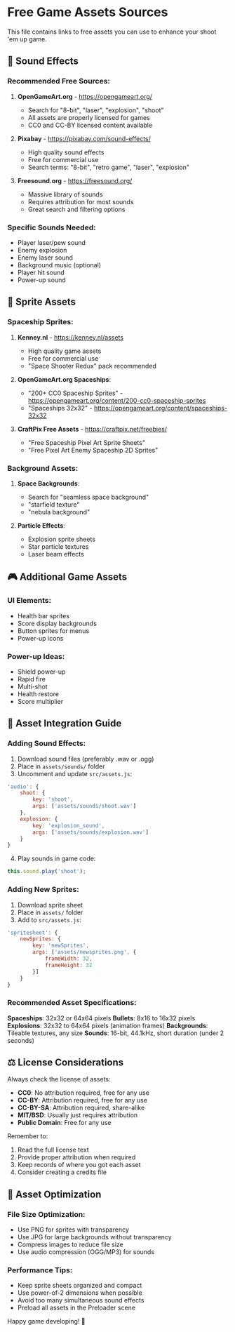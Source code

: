 # Free Game Assets Sources

This file contains links to free assets you can use to enhance your shoot 'em up game.

## 🎵 Sound Effects

### Recommended Free Sources:
1. **OpenGameArt.org** - https://opengameart.org/
   - Search for "8-bit", "laser", "explosion", "shoot"
   - All assets are properly licensed for games
   - CC0 and CC-BY licensed content available

2. **Pixabay** - https://pixabay.com/sound-effects/
   - High quality sound effects
   - Free for commercial use
   - Search terms: "8-bit", "retro game", "laser", "explosion"

3. **Freesound.org** - https://freesound.org/
   - Massive library of sounds
   - Requires attribution for most sounds
   - Great search and filtering options

### Specific Sounds Needed:
- Player laser/pew sound
- Enemy explosion
- Enemy laser sound
- Background music (optional)
- Player hit sound
- Power-up sound

## 🎨 Sprite Assets

### Spaceship Sprites:
1. **Kenney.nl** - https://kenney.nl/assets
   - High quality game assets
   - Free for commercial use
   - "Space Shooter Redux" pack recommended

2. **OpenGameArt.org Spaceships**:
   - "200+ CC0 Spaceship Sprites" - https://opengameart.org/content/200-cc0-spaceship-sprites
   - "Spaceships 32x32" - https://opengameart.org/content/spaceships-32x32

3. **CraftPix Free Assets** - https://craftpix.net/freebies/
   - "Free Spaceship Pixel Art Sprite Sheets"
   - "Free Pixel Art Enemy Spaceship 2D Sprites"

### Background Assets:
1. **Space Backgrounds**:
   - Search for "seamless space background"
   - "starfield texture"
   - "nebula background"

2. **Particle Effects**:
   - Explosion sprite sheets
   - Star particle textures
   - Laser beam effects

## 🎮 Additional Game Assets

### UI Elements:
- Health bar sprites
- Score display backgrounds
- Button sprites for menus
- Power-up icons

### Power-up Ideas:
- Shield power-up
- Rapid fire
- Multi-shot
- Health restore
- Score multiplier

## 📝 Asset Integration Guide

### Adding Sound Effects:

1. Download sound files (preferably .wav or .ogg)
2. Place in `assets/sounds/` folder
3. Uncomment and update `src/assets.js`:
```javascript
'audio': {
    shoot: {
        key: 'shoot',
        args: ['assets/sounds/shoot.wav']
    },
    explosion: {
        key: 'explosion_sound',
        args: ['assets/sounds/explosion.wav']
    }
}
```

4. Play sounds in game code:
```javascript
this.sound.play('shoot');
```

### Adding New Sprites:

1. Download sprite sheet
2. Place in `assets/` folder
3. Add to `src/assets.js`:
```javascript
'spritesheet': {
    newSprites: {
        key: 'newSprites',
        args: ['assets/newsprites.png', {
            frameWidth: 32,
            frameHeight: 32
        }]
    }
}
```

### Recommended Asset Specifications:

**Spaceships**: 32x32 or 64x64 pixels
**Bullets**: 8x16 to 16x32 pixels
**Explosions**: 32x32 to 64x64 pixels (animation frames)
**Backgrounds**: Tileable textures, any size
**Sounds**: 16-bit, 44.1kHz, short duration (under 2 seconds)

## ⚖️ License Considerations

Always check the license of assets:
- **CC0**: No attribution required, free for any use
- **CC-BY**: Attribution required, free for any use
- **CC-BY-SA**: Attribution required, share-alike
- **MIT/BSD**: Usually just requires attribution
- **Public Domain**: Free for any use

Remember to:
1. Read the full license text
2. Provide proper attribution when required
3. Keep records of where you got each asset
4. Consider creating a credits file

## 🔧 Asset Optimization

### File Size Optimization:
- Use PNG for sprites with transparency
- Use JPG for large backgrounds without transparency
- Compress images to reduce file size
- Use audio compression (OGG/MP3) for sounds

### Performance Tips:
- Keep sprite sheets organized and compact
- Use power-of-2 dimensions when possible
- Avoid too many simultaneous sound effects
- Preload all assets in the Preloader scene

Happy game developing! 🚀